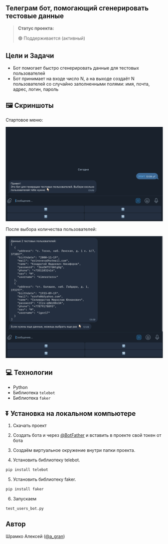 <h2>Телеграм бот, помогающий сгенерировать тестовые данные</h2>

> **Статус проекта:**
>
> 🟢 Поддерживается (активный)

## Цели и Задачи

-   Бот помогает быстро сгенерировать данные для тестовых пользователей
-   Бот принимает на входе число N, а на выходе создаёт N пользователей со случайно заполненными полями: имя, почта, адрес, логин, пароль

## 🖼 Скриншоты

Стартовое меню:

![image](https://github.com/a-gran/generate_test_users_bot/blob/main/static/menu.png)

После выбора количества пользователей:

![image](https://github.com/a-gran/generate_test_users_bot/blob/main/static/generate.png)

## 💻 Технологии

-   Python
-   Библиотека `telebot`
-   Библиотека `faker`

## ⏬ Установка на локальном компьютере

1. Скачать проект

2. Создать бота и через [@BotFather](https://t.me/BotFather) и вставить в проекте свой токен от бота

3. Создаём виртуальное окружение внутри папки проекта.

4. Установить библиотеку telebot.

```markdown
pip install telebot
```

5. Установить библиотеку faker.

```markdown
pip install faker
```

6. Запускаем

```markdown
test_users_bot.py
```

## Автор

Шрамко Алексей ([@a_gran](https://t.me/a_gran))
